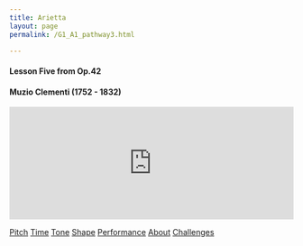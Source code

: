 ```yaml
---
title: Arietta
layout: page
permalink: /G1_A1_pathway3.html

---
```


#### Lesson Five from Op.42

#### Muzio Clementi (1752 - 1832)








<iframe width="100%" height="200" scrolling="no" frameborder="no" src="https://w.soundcloud.com/player/?url=https%3A//api.soundcloud.com/tracks/186949914%3Fsecret_token%3Ds-dzFHo&amp;auto_play=false&amp;hide_related=false&amp;show_comments=true&amp;show_user=true&amp;show_reposts=false&amp;visual=true"></iframe>

<a href="G1_A1_pitch.html" class="button info" style="width: 95%">Pitch</a>
<a href="G1_A1_time.html" class="button info" style="width: 95%">Time</a>
<a href="G1_A1_tone.html" class="button info" style="width: 95%" >Tone</a>
<a href="G1_A1_shape.html" class="button info" style="width: 95%" >Shape</a>
<a href="G1_A1_performance.html" class="button info" style="width: 95%" >Performance</a>
<a href="G1_A1_about.html" class="button info" style="width: 95%" >About</a>
<a href="G1_A1_challenges.html" class="button info" style="width: 95%" >Challenges</a>


